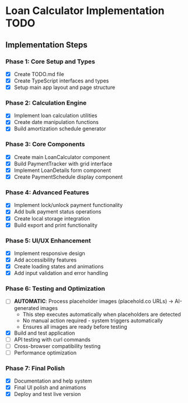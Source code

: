 # Loan Calculator Implementation TODO

## Implementation Steps

### Phase 1: Core Setup and Types
- [x] Create TODO.md file
- [x] Create TypeScript interfaces and types
- [x] Setup main app layout and page structure

### Phase 2: Calculation Engine
- [x] Implement loan calculation utilities
- [x] Create date manipulation functions
- [x] Build amortization schedule generator

### Phase 3: Core Components
- [x] Create main LoanCalculator component
- [x] Build PaymentTracker with grid interface
- [x] Implement LoanDetails form component
- [x] Create PaymentSchedule display component

### Phase 4: Advanced Features
- [x] Implement lock/unlock payment functionality
- [x] Add bulk payment status operations
- [x] Create local storage integration
- [x] Build export and print functionality

### Phase 5: UI/UX Enhancement
- [x] Implement responsive design
- [x] Add accessibility features
- [x] Create loading states and animations
- [x] Add input validation and error handling

### Phase 6: Testing and Optimization
- [ ] **AUTOMATIC**: Process placeholder images (placehold.co URLs) → AI-generated images
  - This step executes automatically when placeholders are detected
  - No manual action required - system triggers automatically
  - Ensures all images are ready before testing
- [x] Build and test application
- [ ] API testing with curl commands
- [ ] Cross-browser compatibility testing
- [ ] Performance optimization

### Phase 7: Final Polish
- [x] Documentation and help system
- [x] Final UI polish and animations
- [x] Deploy and test live version